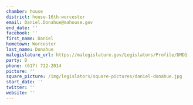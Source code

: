 ```yaml
---
chamber: house
district: house-16th-worcester
email: Daniel.Donahue@mahouse.gov
end_date: ''
facebook: ''
first_name: Daniel
hometown: Worcester
last_name: Donahue
malegislature_url: https://malegislature.gov/Legislators/Profile/DMD1
party: D
phone: (617) 722-2014
picture: ''
square_picture: /img/legislators/square-pictures/daniel-donahue.jpg
start_date: ''
twitter: ''
website: ''
---
```

